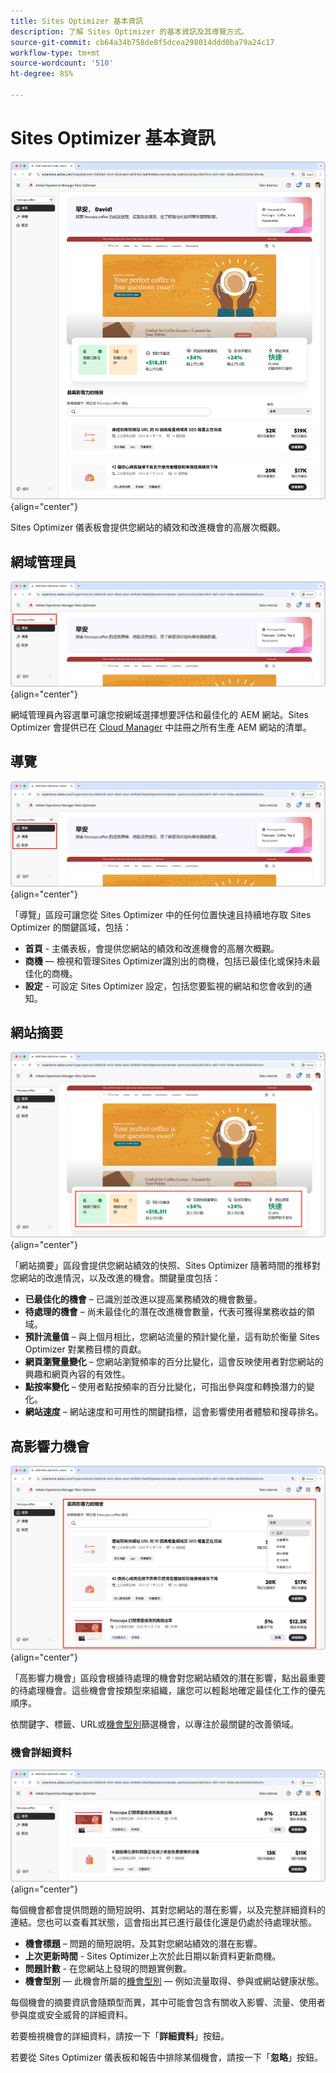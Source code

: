 ```yaml
---
title: Sites Optimizer 基本資訊
description: 了解 Sites Optimizer 的基本資訊及其導覽方式。
source-git-commit: cb64a34b758de8f5dcea298014ddd0ba79a24c17
workflow-type: tm+mt
source-wordcount: '510'
ht-degree: 85%

---
```



# Sites Optimizer 基本資訊

![Sites Optimizer 首頁](./assets/basics/hero.png){align="center"}

Sites Optimizer 儀表板會提供您網站的績效和改進機會的高層次概觀。

## 網域管理員

![Sites Optimizer 網域管理員](./assets/basics/domain-manager.png){align="center"}

網域管理員內容選單可讓您按網域選擇想要評估和最佳化的 AEM 網站。Sites Optimizer 會提供已在 [Cloud Manager](https://experienceleague.adobe.com/zh-hant/docs/experience-manager-cloud-service/content/implementing/using-cloud-manager/edge-delivery-sites/add-edge-delivery-site) 中註冊之所有生產 AEM 網站的清單。

## 導覽

![Sites Optimizer 導覽](./assets/basics/navigation.png){align="center"}

「導覽」區段可讓您從 Sites Optimizer 中的任何位置快速且持續地存取 Sites Optimizer 的關鍵區域，包括：

* **首頁** - 主儀表板，會提供您網站的績效和改進機會的高層次概觀。
* **商機** — 檢視和管理Sites Optimizer識別出的商機，包括已最佳化或保持未最佳化的商機。
* **設定**  - 可設定 Sites Optimizer 設定，包括您要監視的網站和您會收到的通知。

## 網站摘要

![Sites Optimizer 網站摘要](./assets/basics/site-summary.png){align="center"}

「網站摘要」區段會提供您網站績效的快照、Sites Optimizer 隨著時間的推移對您網站的改進情況，以及改進的機會。關鍵量度包括：

* **已最佳化的機會** – 已識別並改進以提高業務績效的機會數量。
* **待處理的機會** – 尚未最佳化的潛在改進機會數量，代表可獲得業務收益的領域。
* **預計流量值** – 與上個月相比，您網站流量的預計變化量，這有助於衡量 Sites Optimizer 對業務目標的貢獻。
* **網頁瀏覽量變化** – 您網站瀏覽頻率的百分比變化，這會反映使用者對您網站的興趣和網頁內容的有效性。
* **點按率變化** – 使用者點按頻率的百分比變化，可指出參與度和轉換潛力的變化。
* **網站速度** – 網站速度和可用性的關鍵指標，這會影響使用者體驗和搜尋排名。

## 高影響力機會

![Sites Optimizer 高影響力機會](./assets/basics/high-impact-opportunities.png){align="center"}

「高影響力機會」區段會根據待處理的機會對您網站績效的潛在影響，點出最重要的待處理機會。這些機會會按類型來組織，讓您可以輕鬆地確定最佳化工作的優先順序。

依關鍵字、標籤、URL或[機會型別](../opportunity-types/overview.md)篩選機會，以專注於最關鍵的改善領域。


### 機會詳細資料

![Sites Optimizer 高影響力機會](./assets/basics/high-impact-opportunity-details.png){align="center"}

每個機會都會提供問題的簡短說明、其對您網站的潛在影響，以及完整詳細資料的連結。您也可以查看其狀態，這會指出其已進行最佳化還是仍處於待處理狀態。

* **機會標題** – 問題的簡短說明，及其對您網站績效的潛在影響。
* **上次更新時間** - Sites Optimizer上次於此日期以新資料更新商機。
* **問題計數** - 在您網站上發現的問題實例數。
* **機會型別** — 此機會所屬的[機會型別](../opportunity-types/overview.md) — 例如流量取得、參與或網站健康狀態。

每個機會的摘要資訊會隨類型而異，其中可能會包含有關收入影響、流量、使用者參與度或安全威脅的詳細資料。

若要檢視機會的詳細資料，請按一下「**詳細資料**」按鈕。

若要從 Sites Optimizer 儀表板和報告中排除某個機會，請按一下「**忽略**」按鈕。

